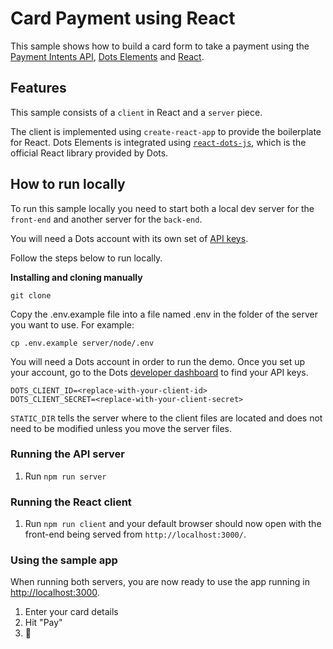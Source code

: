 # Card Payment using React

This sample shows how to build a card form to take a payment using the [Payment Intents API](), [Dots Elements]() and [React](https://reactjs.org/).

## Features

This sample consists of a `client` in React and a `server` piece.

The client is implemented using `create-react-app` to provide the boilerplate for React. Dots Elements is integrated using [`react-dots-js`](https://www.npmjs.com/package/@dots.dev/react-dots-js), which is the official React library provided by Dots.

## How to run locally

To run this sample locally you need to start both a local dev server for the `front-end` and another server for the `back-end`.

You will need a Dots account with its own set of [API keys](https://dashboard.dots.dev/api-management).

Follow the steps below to run locally.

**Installing and cloning manually**

```
git clone
```

Copy the .env.example file into a file named .env in the folder of the server you want to use. For example:

```
cp .env.example server/node/.env
```

You will need a Dots account in order to run the demo. Once you set up your account, go to the Dots [developer dashboard](https://dashboard.dots.dev/api-management) to find your API keys.

```
DOTS_CLIENT_ID=<replace-with-your-client-id>
DOTS_CLIENT_SECRET=<replace-with-your-client-secret>
```

`STATIC_DIR` tells the server where to the client files are located and does not need to be modified unless you move the server files.

### Running the API server

1. Run `npm run server`

### Running the React client

1. Run `npm run client` and your default browser should now open with the front-end being served from `http://localhost:3000/`.

### Using the sample app

When running both servers, you are now ready to use the app running in [http://localhost:3000](http://localhost:3000).

1. Enter your card details
1. Hit "Pay"
1. 🎉

